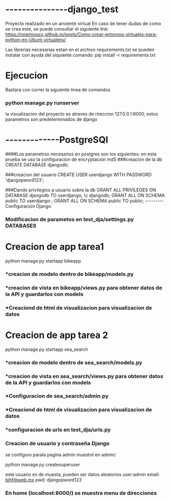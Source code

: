 # ---------------django_test
Proyecto realizado en un anviente virtual
En caso de tener dudas de como se crea este, se puede consultar el siguiente link: https://noemioocc.github.io/posts/Como-crear-entornos-virtuales-para-python-en-Ubunt-virtualenv/

Las librerias necesarias estan en el archivo requirements.txt se pueden instalar con ayuda del siquiente comando:
pip install -r requirements.txt 


# Ejecucion
Bastara con correr la siguiente linea de comandos

### python manage.py runserver

la visualizacion del proyecto es atraves de rireccion 127.0.0.1:8000, estos parametros son predeterminados de django

# -------------PostgreSQl
####Los parametrso necesarios en postgres son los siguientes:
en esta prueba se uso la configuracion de encryptacion md5
###creacion de la db
CREATE DATABASE djangodb;

###creacion del usuario
CREATE USER userdjango WITH PASSWORD 'djangopword123';

###Dando privilegios a usuario sobre la db
GRANT ALL PRIVILEGES ON DATABASE djangodb TO userdjango;
\c djangodb;
GRANT ALL ON SCHEMA public TO userdjango ;
GRANT ALL ON SCHEMA public TO public;
--------- Configuracion Django

### Modificacion de parametos en test_dja/settings.py DATABASES

# Creacion de app  tarea1 
python manage.py startapp bikeapp

### *creacion de modelo dentro de bikeapp/models.py
### *creacion de vista en bikeapp/views.py para obtener datos de la API y guardarlos con models
### *Creaciond de html de visualizacion para visualizacion de datos


# Creacion de app  tarea 2 
python manage.py startapp sea_search

### *creacion de modelo dentro de sea_search/models.py
### *creacion de vista en sea_search/views.py para obtener datos de la API y guardarlos con models
### *Configuracion de sea_search/admin.py
### *Creaciond de html de visualizacion para visualizacion de datos
### *configuracion de urls en test_dja/urls.py

### Creacion de  usuario y contraseña Django
se configuro parala pagina admin muestre en admin/

python manage.py createsuperuser

este usuario es de muesta, pueden ser datos aleatorios
    user:admin email: bjhf@web.mx pwd: djangopword123

### En home (localhost:8000/) se muestra menu de direcciones